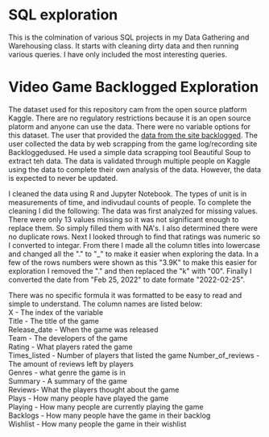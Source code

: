# SQL exploration

This is the colmination of various SQL projects in my Data Gathering and Warehousing class. It starts with cleaning dirty data and then running various queries. I have only included the most interesting queries. 

# Video Game Backlogged Exploration
The dataset used for this repository cam from the open source platform Kaggle. There are no regulatory restrictions because it is an open source platorm and anyone can use the data. There were no variable options for this dataset. The user that provided the [data from the site backlogged](https://www.kaggle.com/datasets/arnabchaki/popular-video-games-1980-2023).
The user collected the data by web scrapping from the game log/recording site Backloggedused. He used a simple data scrapping tool Beautiful Soup to extract teh data. The data is validated through multiple people on Kaggle using the data to complete their own analysis of the data. However, the data is expected to never be updated.  

I cleaned the data using R and Jupyter Notebook. The types of unit is in measurements of time, and indivudaul counts of people. To complete the cleaning I did the following:
The data was first analyzed for missing values. There were only 13 values missing so it was not significant enough to replace them. So simply filled them with NA's. I also determined there were no duplicate rows. Next I looked through to find that ratings was numeric so I converted to integar. From there I made all the column titles into lowercase and changed all the "." to "_" to make it easier when exploring the data. In a few of the rows numbers were shown as this "3.9K" to make this easier for exploration I removed the "." and then replaced the "k" with "00". Finally I converted the date from "Feb 25, 2022" to date formate "2022-02-25".

There was no specific formula it was formatted to be easy to read and simple to understand. The column names are listed below:
<br> X - The index of the variable 
<br> Title - The title of the game
<br> Release_date - When the game was released 
<br> Team - The developers of the game
<br> Rating - What players rated the game
<br> Times_listed - Number of players that listed the game 
 Number_of_reviews - The amount of reviews left by players 
<br> Genres - what genre the game is in 
<br> Summary - A summary of the game 
<br> Reviews- What the players thought about the game 
<br> Plays - How many people have played the game 
<br> Playing - How many people are currently playing the game 
<br> Backlogs - How many people have the game in their backlog 
<br> Wishlist - How many people the game in their wishlist
